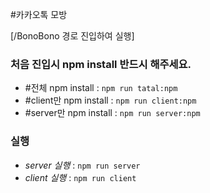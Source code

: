 #카카오톡 모방

[/BonoBono 경로 진입하여 실행]

### 처음 진입시 npm install 반드시 해주세요.
- #전체 npm install : ``npm run tatal:npm``
- #client만 npm install : ``npm run client:npm``
- #server만 npm install : ``npm run server:npm``

### 실행
- *server 실행* : ``npm run server``
- *client 실행* : ``npm run client``
